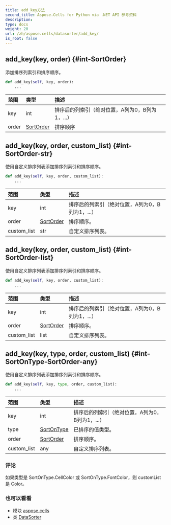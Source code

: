 ```yaml
---
title: add_key方法
second_title: Aspose.Cells for Python via .NET API 参考资料
description:
type: docs
weight: 20
url: /zh/aspose.cells/datasorter/add_key/
is_root: false
---
```

##  add_key(key, order) {#int-SortOrder}
添加排序列索引和排序顺序。



```python
def add_key(self, key, order):
    ...
```


|范围|类型|描述|
| :- | :- | :- |
| key | int |排序后的列索引（绝对位置，A列为0，B列为1，...）|
| order | [SortOrder](/cells/python-net/zh/aspose.cells/sortorder) |排序顺序|


##  add_key(key, order, custom_list) {#int-SortOrder-str}
使用自定义排序列表添加排序列索引和排序顺序。



```python
def add_key(self, key, order, custom_list):
    ...
```


|范围|类型|描述|
| :- | :- | :- |
| key | int |排序后的列索引（绝对位置，A列为0，B列为1，...）|
| order | [SortOrder](/cells/python-net/zh/aspose.cells/sortorder) |排序顺序。|
| custom_list | str |自定义排序列表。|


##  add_key(key, order, custom_list) {#int-SortOrder-list}
使用自定义排序列表添加排序列索引和排序顺序。



```python
def add_key(self, key, order, custom_list):
    ...
```


|范围|类型|描述|
| :- | :- | :- |
| key | int |排序后的列索引（绝对位置，A列为0，B列为1，...）|
| order | [SortOrder](/cells/python-net/zh/aspose.cells/sortorder) |排序顺序。|
| custom_list | list |自定义排序列表。|


##  add_key(key, type, order, custom_list) {#int-SortOnType-SortOrder-any}
使用自定义排序列表添加排序列索引和排序顺序。



```python
def add_key(self, key, type, order, custom_list):
    ...
```


|范围|类型|描述|
| :- | :- | :- |
| key | int |排序后的列索引（绝对位置，A列为0，B列为1，...）|
| type | [SortOnType](/cells/python-net/zh/aspose.cells/sortontype) |已排序的值类型。|
| order | [SortOrder](/cells/python-net/zh/aspose.cells/sortorder) |排序顺序。|
| custom_list | any |自定义排序列表。|
### 评论

如果类型是 SortOnType.CellColor 或 SortOnType.FontColor，则 customList 是 Color。


### 也可以看看

* 模块 [aspose.cells](../../)
* 类 [DataSorter](/cells/python-net/zh/aspose.cells/datasorter)
